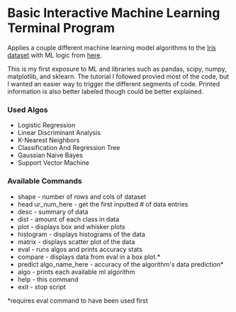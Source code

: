 # Basic Interactive Machine Learning Terminal Program
Applies a couple different machine learning model algorithms to the [Iris dataset](https://archive.ics.uci.edu/dataset/53/iris) with ML logic from [here](https://machinelearningmastery.com/machine-learning-in-python-step-by-step/).

This is my first exposure to ML and libraries such as pandas, scipy, numpy, matplotlib, and sklearn. The tutorial I followed provied most of the code, but I wanted an easier way
to trigger the different segments of code. Printed information is also better labeled though could be better explained.

### Used Algos
- Logistic Regression
- Linear Discriminant Analysis
- K-Nearest Neighbors
- Classification And Regression Tree
- Gaussian Naive Bayes
- Support Vector Machine

### Available Commands
- shape - number of rows and cols of dataset
- head ur_num_here - get the first inputted # of data entries 
- desc - summary of data
- dist - amount of each class in data
- plot - displays box and whisker plots
- histogram - displays histograms of the data
- matrix - displays scatter plot of the data
- eval - runs algos and prints accuracy stats
- compare - displays data from eval in a box plot.*
- predict algo_name_here - accuracy of the algorithm\'s data prediction*
- algo - prints each available ml algorithm
- help - this command
- exit - stop script

*requires eval command to have been used first

